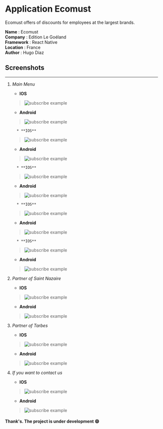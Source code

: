 # Application Ecomust


Ecomust offers of discounts for employees at the largest brands.

**Name** : Ecomust </br>
**Company** : Edition Le Goéland </br>
**Framework** : React Native </br>
**Location** : France </br>
**Author** : Hugo Diaz </br>


## Screenshots

-------------------

  1. *Main Menu*
      * **IOS**
     >![subscribe example](./image/notfound.png)
      * **Android**
     >![subscribe example](./image/notfound.png)
     
           * **IOS**
     >![subscribe example](./image/notfound.png)
      * **Android**
     >![subscribe example](./image/notfound.png)
     
           * **IOS**
     >![subscribe example](./image/notfound.png)
      * **Android**
     >![subscribe example](./image/notfound.png)
     
           * **IOS**
     >![subscribe example](./image/notfound.png)
      * **Android**
     >![subscribe example](./image/notfound.png)
     
           * **IOS**
     >![subscribe example](./image/notfound.png)
      * **Android**
     >![subscribe example](./image/notfound.png)
     

  2. *Partner of Saint Nazaire* 
      * **IOS**
     >![subscribe example](./image/notfound.png)
      * **Android**
     >![subscribe example](./image/notfound.png)

  3. *Partner of Tarbes*
      * **IOS**
     >![subscribe example](./image/notfound.png)
      * **Android**
     >![subscribe example](./image/notfound.png)

  3. *If you want to contact us*
      * **IOS**
     >![subscribe example](./image/notfound.png)
      * **Android**
     >![subscribe example](./image/notfound.png)



#### Thank's. The project is under development :smile:
